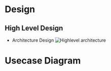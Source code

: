 # Design
## High Level Design
* Architecture Design
![Highlevel architecture](https://user-images.githubusercontent.com/85542051/160781097-896af74c-24f1-47b2-96ed-26811ad2b6e5.png)

 # Usecase Diagram
 
 
